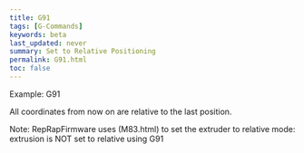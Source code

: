 ```yaml
---
title: G91
tags: [G-Commands] 
keywords: beta 
last_updated: never 
summary: Set to Relative Positioning 
permalink: G91.html
toc: false 
---
```



Example: G91

All coordinates from now on are relative to the last position.

Note: RepRapFirmware uses (M83.html) to set the extruder to relative mode: extrusion is NOT set to relative using G91

